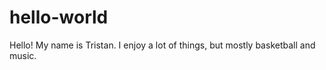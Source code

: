 # hello-world

Hello! My name is Tristan. I enjoy a lot of things, but mostly basketball and music. 
